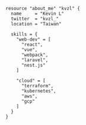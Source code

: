 <!--
**kvzl/kvzl** is a ✨ _special_ ✨ repository because its `README.md` (this file) appears on your GitHub profile.

Here are some ideas to get you started:

- 🔭 I’m currently working on ...
- 🌱 I’m currently learning ...
- 👯 I’m looking to collaborate on ...
- 🤔 I’m looking for help with ...
- 💬 Ask me about ...
- 📫 How to reach me: ...
- 😄 Pronouns: ...
- ⚡ Fun fact: ...
-->

```hcl
resource "about_me" "kvzl" {
  name     = "Kevin L"
  twitter  = "kvzl_"
  location = "Taiwan"

  skills = {
    "web-dev" = [
      "react",
      "vue",
      "webpack",
      "laravel",
      "nest.js"
    ]

    "cloud" = [
      "terraform",
      "kubernetes",
      "aws",
      "gcp"
    ]
  }
}
```
